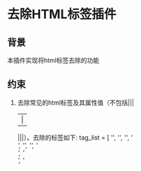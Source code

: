# 去除HTML标签插件

## 背景

本插件实现将html标签去除的功能

## 约束

1. 去除常见的html标签及其属性值（不包括<table>|<tbody>|<tr>|<td>|</table>|</tbody>|</tr>|</td>）。去除的标签如下:
   tag_list = [
   '<a>', '<abbr>', '<acronym>', '<address>', '<applet>', '<area>', '<article>', '<aside>',
   '<audio>', '<b>', '<base>', '<basefont>', '<bdi>', '<bdo>', '<bgsound>', '<big>', '<blink>',
   '<blockquote>', '<body>', '<br>', '<button>', '<canvas>', '<caption>', '<center>', '<cite>',
   '<code>', '<col>', '<colgroup>', '<command>', '<content>', '<data>', '<datalist>', '<dd>',
   '<del>', '<details>', '<dfn>', '<dialog>', '<dir>', '<div>', '<dl>', '<dt>', '<em>',
   '<embed>', '<fieldset>', '<figcaption>', '<figure>', '<font>', '<footer>', '<form>', '<frame>',
   '<frameset>', '<h1>', '<h2>', '<h3>', '<h4>', '<h5>', '<h6>', '<head>', '<header>', '<hgroup>',
   '<hr>', '<html>', '<i>', '<iframe>', '<image>', '<img>', '<input>', '<ins>', '<isindex>',
   '<kbd>', '<keygen>', '<label>', '<legend>', '<li>', '<link>', '<listing>', '<main>', '<map>',
   '<mark>', '<marquee>', '<menu>', '<menuitem>', '<meta>', '<meter>', '<nav>', '<nobr>', '<noembed>',
   '<noframes>', '<noscript>', '<object>', '<ol>', '<optgroup>', '<option>', '<output>', '<p>',
   '<param>', '<picture>', '<plaintext>', '<pre>', '<progress>', '<q>', '<rp>', '<rt>', '<rtc>',
   '<ruby>', '<s>', '<samp>', '<script>', '<section>', '<select>', '<shadow>', '<small>',
   '<source>', '<spacer>', '<span>', '<strike>', '<strong>', '<style>', '<sub>', '<summary>',
   '<sup>', '<template>', '<textarea>', '<tfoot>', '<thead>', '<time>', '<title>', '<track>', '<tt>', '<u>',
   '<ul>', '<var>', '<video>', '<wbr>', '<xmp>'
   ]
2. 仅去除html标签，不去除标签对之间的文本
3. 去除表格标签内的属性值（不包括colspan、rowspan属性），eg:<td class="td8" rowspan="3"> —> <td rowspan="3">
4. 不对xml文档做处理

## 调用接口输入

``` python
inputs = {
    "businessData": {

    },
    "passData": {
        "data": "",
        "text": "<p><b>机器学习</b>是<a href=\"/wiki/%E4%BA%BA%E5%B7%A5%E6%99%BA%E8%83%BD\" title=\"人工智能\">人工智能</a>的一个分支。</p>",
        "meta": {"fileName": "xxx.doc"}  # 待处理数据元信息 
    },
    "contextData": ""
}

```

## 调用接口输出

``` python
outputs = {
    "businessData": {

    },
    "passData": {
        "data": "",
        "text": "机器学习是人工智能的一个分支。",  # 处理后数据
        "meta": {"fileName": "xxx.doc"}  # 处理后数据元信息 
    },
    "contextData": ""
}

```